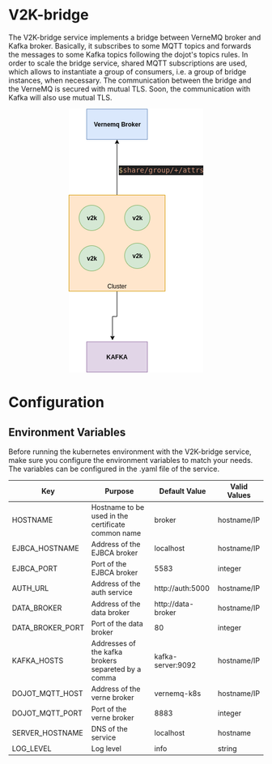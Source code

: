 # **V2K-bridge**
The V2K-bridge service implements a bridge between VerneMQ broker and Kafka broker. Basically, it subscribes to some MQTT topics and forwards the messages to some Kafka topics following the dojot's topics rules. In order to scale the bridge service, shared MQTT subscriptions are used, which allows to instantiate a group of consumers, i.e. a group of bridge instances, when necessary. The communication between the bridge and the VerneMQ is secured with mutual TLS. Soon, the communication with Kafka will also use mutual TLS.


<p align="center"> 
<img src="./doc/diagrams/bridge.png">
</p>

# **Configuration**

## **Environment Variables**

Before running the kubernetes environment with the V2K-bridge service, make sure you configure the environment variables to match your needs. The variables can be configured in the .yaml file of the service.

Key                      | Purpose                                                             | Default Value       | Valid Values   |
------------------------ | ------------------------------------------------------------------- | ---------------     | -------------- |
HOSTNAME                 | Hostname to be used in the certificate common name                  | broker              | hostname/IP    |
EJBCA_HOSTNAME           | Address of the EJBCA broker                                         | localhost           | hostname/IP    |
EJBCA_PORT               | Port of the EJBCA broker                                            | 5583                | integer        |
AUTH_URL                 | Address of the auth service                                         | http://auth:5000    | hostname/IP    |
DATA_BROKER              | Address of the data broker                                          | http://data-broker  | hostname/IP    |
DATA_BROKER_PORT         | Port of the data broker                                             | 80                  | integer        |
KAFKA_HOSTS              | Addresses of the kafka brokers separeted by a comma                 |kafka-server:9092    | hostname/IP    |
DOJOT_MQTT_HOST          | Address of the verne broker                                         |vernemq-k8s          | hostname/IP    |
DOJOT_MQTT_PORT          | Port of the verne broker                                            |8883                 | integer        |
SERVER_HOSTNAME          | DNS of the service                                                  |localhost            | hostname       |
LOG_LEVEL                | Log level                                                           | info                | string         |